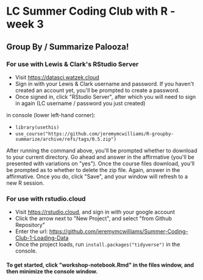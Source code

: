 # LC Summer Coding Club with R - week 3
## Group By / Summarize Palooza!



### For use with Lewis & Clark's RStudio Server

* Visit <a href='https://datasci.watzek.cloud' target='_blank'>https://datasci.watzek.cloud</a>
* Sign in with your Lewis & Clark username and password. If you haven't created an account yet, you'll be prompted to create a password.
* Once signed in, click "RStudio Server", after which you will need to sign in again (LC username / password you just created)

in console (lower left-hand corner):
* `library(usethis)`
* `use_course("https://github.com/jeremymcwilliams/R-groupby-summarize/archive/refs/tags/0.5.zip")`

After running the command above, you'll be prompted whether to download to your current directory. Go ahead and answer in the affirmative (you'll be presented with variations on "yes"). Once the course files download, you'll be prompted as to whether to delete the zip file. Again, answer in the affirmative. Once you do, click "Save", and your window will refresh to a new R session.


### For use with rstudio.cloud 

* Visit https://rstudio.cloud, and sign in with your google account  
* Click the arrow next to "New Project", and select "from Github Repository"
* Enter the url: https://github.com/jeremymcwilliams/Summer-Coding-Club-1-Loading-Data
* Once the project loads, run `install.packages("tidyverse")` in the console.


#### To get started, click "workshop-notebook.Rmd" in the files window, and then minimize the console window.

